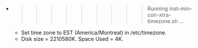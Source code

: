 * >>>>>>>>> Running inst-min-con-xtra-timezone.sh ...
  * Set time zone to EST (America/Montreal) in /etc/timezone.
  * Disk size = 2210580K. Space Used = 4K.
